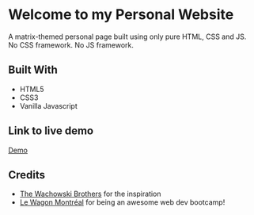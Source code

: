 # Welcome to my Personal Website

A matrix-themed personal page built using only pure HTML, CSS and JS. No CSS framework. No JS framework.

## Built With

- HTML5
- CSS3
- Vanilla Javascript

## Link to live demo

[Demo](https://philippecharpentier.dev)

## Credits

- [The Wachowski Brothers](https://www.imdb.com/title/tt0133093/) for the inspiration
- [Le Wagon Montréal](https://www.lewagon.com/fr/montreal) for being an awesome web dev bootcamp!
